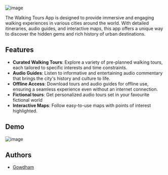 
![image](https://github.com/user-attachments/assets/08fe73c3-bbf3-47bc-a01f-0d5224e53e57)


The Walking Tours App is designed to provide immersive and engaging walking experiences in various cities around the world. With detailed itineraries, audio guides, and interactive maps, this app offers a unique way to discover the hidden gems and rich history of urban destinations.

## Features

- **Curated Walking Tours**: Explore a variety of pre-planned walking tours, each tailored to specific interests and time constraints.
- **Audio Guides**: Listen to informative and entertaining audio commentary that brings the city's history and culture to life.
- **Offline Access**: Download tours and audio guides for offline use, ensuring a seamless experience even without an internet connection.
- **Fictional tours**: Get personalized audio tours set in your favourite fictional world
- **Interactive Maps**: Follow easy-to-use maps with points of interest highlighted.

## Demo
![image](https://github.com/user-attachments/assets/d20b48f6-b7a2-4884-a573-8c4ec5727d52)


## Authors

- [Gowdham](https://github.com/gawdam)





